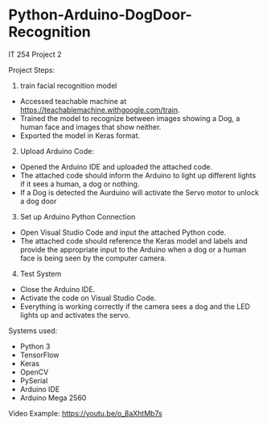 # Python-Arduino-DogDoor-Recognition
IT 254 Project 2

Project Steps:

1) train facial recognition model
- Accessed teachable machine at https://teachablemachine.withgoogle.com/train.
- Trained the model to recognize between images showing a Dog, a human face and images that show neither.
- Exported the model in Keras format.

2) Upload Arduino Code:
- Opened the Arduino IDE and uploaded the attached code.
- The attached code should inform the Arduino to light up different lights if it sees a human, a dog or nothing.
- If a Dog is detected the Aurduino will activate the Servo motor to unlock a dog door

3) Set up Arduino Python Connection
- Open Visual Studio Code and input the attached Python code.
- The attached code should reference the Keras model and labels and provide the appropriate input to the Arduino when a dog or a human face is being seen by the computer camera.

4) Test System
- Close the Arduino IDE.
- Activate the code on Visual Studio Code.
- Everything is working correctly if the camera sees a dog and the LED lights up and activates the servo.

Systems used:
- Python 3
- TensorFlow
- Keras
- OpenCV
- PySerial
- Arduino IDE
- Arduino Mega 2560


Video Example: https://youtu.be/o_8aXhtMb7s
